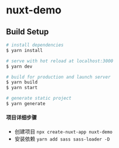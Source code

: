 # nuxt-demo

## Build Setup

```bash
# install dependencies
$ yarn install

# serve with hot reload at localhost:3000
$ yarn dev

# build for production and launch server
$ yarn build
$ yarn start

# generate static project
$ yarn generate
```

#### 项目详细步骤

* 创建项目  `npx create-nuxt-app nuxt-demo`
* 安装依赖 `yarn add sass sass-loader -D`




